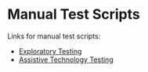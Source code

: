 # Manual Test Scripts

Links for manual test scripts:
- [Exploratory Testing](https://docs.google.com/spreadsheets/d/1CsoF6u2gvxtAKsHx3jJHcYphmCfDAfAbAi_s0-QSW8Y/edit?usp=sharing)
- [Assistive Technology Testing](https://docs.google.com/spreadsheets/d/1CsoF6u2gvxtAKsHx3jJHcYphmCfDAfAbAi_s0-QSW8Y/edit?usp=sharing)